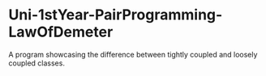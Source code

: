 # Uni-1stYear-PairProgramming-LawOfDemeter
A program showcasing the difference between tightly coupled and loosely coupled classes.
